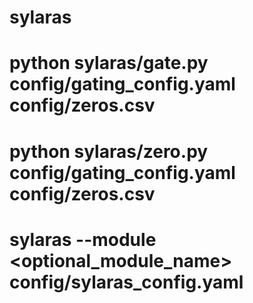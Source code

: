 # sylaras
# python sylaras/gate.py config/gating_config.yaml config/zeros.csv
# python sylaras/zero.py config/gating_config.yaml config/zeros.csv
# sylaras --module <optional_module_name> config/sylaras_config.yaml
